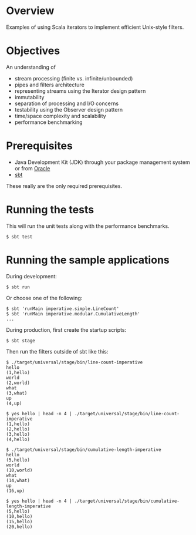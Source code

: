 # Overview

Examples of using Scala iterators to implement efficient Unix-style filters.

# Objectives

An understanding of

- stream processing (finite vs. infinite/unbounded)
- pipes and filters architecture
- representing streams using the Iterator design pattern
- immutability
- separation of processing and I/O concerns
- testability using the Observer design pattern
- time/space complexity and scalability
- performance benchmarking

# Prerequisites

- Java Development Kit (JDK) through your package management system or from [Oracle](http://www.oracle.com/technetwork/java/javase/downloads)
- [sbt](http://www.scala-sbt.org/)

These really are the only required prerequisites.

# Running the tests

This will run the unit tests along with the performance benchmarks.

    $ sbt test

# Running the sample applications

During development:

    $ sbt run

Or choose one of the following:

    $ sbt 'runMain imperative.simple.LineCount'
    $ sbt 'runMain imperative.modular.CumulativeLength'
    ...

During production, first create the startup scripts:

    $ sbt stage

Then run the filters outside of sbt like this:

    $ ./target/universal/stage/bin/line-count-imperative
    hello
    (1,hello)
    world
    (2,world)
    what
    (3,what)
    up
    (4,up)

    $ yes hello | head -n 4 | ./target/universal/stage/bin/line-count-imperative
    (1,hello)
    (2,hello)
    (3,hello)
    (4,hello)

    $ ./target/universal/stage/bin/cumulative-length-imperative
    hello
    (5,hello)
    world
    (10,world)
    what
    (14,what)
    up
    (16,up)

    $ yes hello | head -n 4 | ./target/universal/stage/bin/cumulative-length-imperative
    (5,hello)
    (10,hello)
    (15,hello)
    (20,hello)
